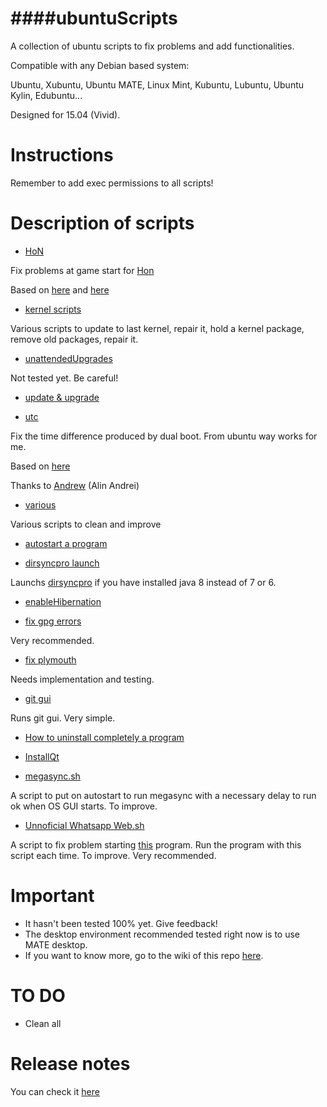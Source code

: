 ####ubuntuScripts
=============================================

A collection of ubuntu scripts to fix problems and add functionalities.

Compatible with any Debian based system:

Ubuntu, Xubuntu, Ubuntu MATE, Linux Mint, Kubuntu, Lubuntu, Ubuntu Kylin, Edubuntu...

Designed for 15.04 (Vivid).

Instructions
=============================================

Remember to add exec permissions to all scripts!

Description of scripts
=============================================
* [HoN](https://github.com/adgellida/ubuntuScripts/tree/master/HoN)

Fix problems at game start for [Hon](http://www.heroesofnewerth.com/)

Based on [here](http://forums.heroesofnewerth.com/showthread.php?546434-Crash-HoN-is-unable-to-start-with-xorg-edge-amd-(how-to-fix-also))
and [here](http://askubuntu.com/questions/624196/heroes-of-newerth-on-15-04)

* [kernel scripts](https://github.com/adgellida/ubuntuScripts/tree/master/kernel%20scripts)

Various scripts to update to last kernel, repair it, hold a kernel package, remove old packages, repair it.

* [unattendedUpgrades](https://github.com/adgellida/ubuntuScripts/tree/master/unattendedUpgrades)

Not tested yet. Be careful!

* [update & upgrade](https://github.com/adgellida/ubuntuScripts/tree/master/update%20&%20upgrade)

* [utc](https://github.com/adgellida/ubuntuScripts/tree/master/utc)

Fix the time difference produced by dual boot. From ubuntu way works for me.

Based on [here](http://www.webupd8.org/2014/09/dual-boot-fix-time-differences-between.html)

Thanks to [Andrew](https://plus.google.com/u/0/112555004333838485342/?rel=author) (Alin Andrei) 

* [various](https://github.com/adgellida/ubuntuScripts/tree/master/various)

Various scripts to clean and improve

* [autostart a program](https://github.com/adgellida/ubuntuScripts/blob/master/autostart%20a%20program)

* [dirsyncpro launch](https://github.com/adgellida/ubuntuScripts/blob/master/dirsyncpro%20launch)

Launchs [dirsyncpro](http://www.dirsyncpro.org/) if you have installed java 8 instead of 7 or 6.

* [enableHibernation](https://github.com/adgellida/ubuntuScripts/blob/master/enableHibernation)

* [fix gpg errors](https://github.com/adgellida/ubuntuScripts/blob/master/fix%20gpg%20errors)

Very recommended.

* [fix plymouth](https://github.com/adgellida/ubuntuScripts/blob/master/fix%20plymouth)

Needs implementation and testing.

* [git gui](https://github.com/adgellida/ubuntuScripts/blob/master/git%20gui)

Runs git gui. Very simple.

* [How to uninstall completely a program](https://github.com/adgellida/ubuntuScripts/blob/master/How%20to%20uninstall%20completely%20a%20program)

* [InstallQt](https://github.com/adgellida/ubuntuScripts/blob/master/installQt)

* [megasync.sh](https://github.com/adgellida/ubuntuScripts/blob/master/megasync.sh)

A script to put on autostart to run megasync with a necessary delay to run ok when OS GUI starts. To improve.

* [Unnoficial Whatsapp Web.sh](https://github.com/adgellida/ubuntuScripts/blob/master/Unnoficial%20Whatsapp%20Web.sh)

A script to fix problem starting [this](https://github.com/Aluxian/WhatsApp-Desktop) program. Run the program with this script each time. To improve. Very recommended.

Important
=============================================
* It hasn't been tested 100% yet. Give feedback!
* The desktop environment recommended tested right now is to use MATE desktop.
* If you want to know more, go to the wiki of this repo [here](https://github.com/adgellida/ubuntuScripts/wiki).

TO DO
=============================================
* Clean all

Release notes
=============================================
You can check it [here](https://github.com/adgellida/ubuntuScripts/releases)
